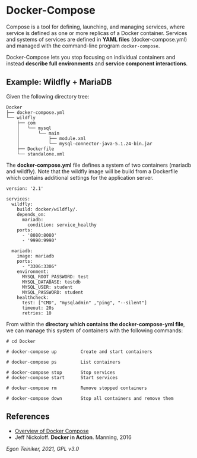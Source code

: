 # Docker-Compose
Compose is a tool for defining, launching, and managing services, where service is defined as one or more replicas of a 
Docker container.
Services and systems of services are defined in **YAML files** (docker-compose.yml) and managed with the command-line 
program `docker-compose`.

Docker-Compose lets you stop focusing on individual containers and instead **describe full environments** and 
**service component interactions**. 

## Example: Wildfly + MariaDB

Given the following directory tree:
```
Docker
├── docker-compose.yml
└── wildfly
    ├── com
    │   └── mysql
    │       └── main
    │           ├── module.xml
    │           └── mysql-connector-java-5.1.24-bin.jar
    ├── Dockerfile
    └── standalone.xml
```

The **docker-compose.yml** file defines a system of two containers (mariadb and wildfly).
Note that the wildfly image will be build from a Dockerfile which contains additional settings for the application server. 
```
version: '2.1'

services:
  wildfly:
    build: docker/wildfly/.
    depends_on:
      mariadb:
        condition: service_healthy
    ports:
      - '8080:8080'
      - '9990:9990'

  mariadb:
    image: mariadb
    ports:
      - "3306:3306"
    environment:
      MYSQL_ROOT_PASSWORD: test
      MYSQL_DATABASE: testdb
      MYSQL_USER: student
      MYSQL_PASSWORD: student
    healthcheck:
      test: ["CMD", "mysqladmin" ,"ping", "--silent"]
      timeout: 20s
      retries: 10

```

From within the **directory which contains the docker-compose-yml file**, we can manage this system of containers with 
the following commands:
```
# cd Docker

# docker-compose up         Create and start containers

# docker-compose ps         List containers

# docker-compose stop       Stop services
# docker-compose start      Start services

# docker-compose rm         Remove stopped containers

# docker-compose down       Stop all containers and remove them
```

## References

* [Overview of Docker Compose](https://docs.docker.com/compose/)
* Jeff Nickoloff. **Docker in Action**. Manning, 2016 

*Egon Teiniker, 2021, GPL v3.0*
